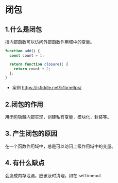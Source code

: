 # 闭包

## 1.什么是闭包

指内部函数可以访问外部函数作用域中的变量。

```js
function add() {
  const count = 1;

  return function closure() {
    return count + 2;
  };
}
```

- 案例 https://jsfiddle.net/51brm6ps/

## 2.闭包的作用

用闭包隐藏内部实现，创建私有变量，模块化，封装等。

## 3. 产生闭包的原因

在一个函数作用域中，总是可以访问上级作用域中的变量。

## 4. 有什么缺点

会造成内存泄漏，应该及时清理，如在 setTimeout
